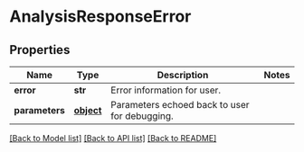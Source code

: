 # AnalysisResponseError

## Properties
Name | Type | Description | Notes
------------ | ------------- | ------------- | -------------
**error** | **str** | Error information for user. | 
**parameters** | [**object**](.md) | Parameters echoed back to user for debugging. | 

[[Back to Model list]](../README.md#documentation-for-models) [[Back to API list]](../README.md#documentation-for-api-endpoints) [[Back to README]](../README.md)


